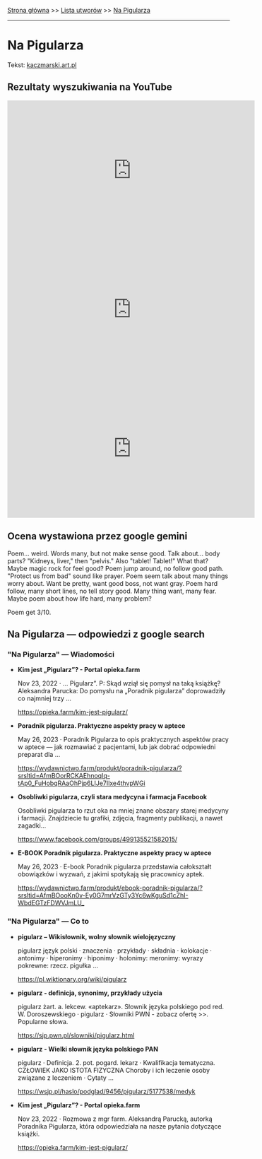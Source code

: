 [Strona główna](../index.md) >> [Lista utworów](../list.md) >> [Na Pigularza](322.md)

---

# Na Pigularza

Tekst: [kaczmarski.art.pl](https://www.kaczmarski.art.pl/tworczosc/wiersze/na-pigularza/)

## Rezultaty wyszukiwania na YouTube

<iframe width="560" height="315" src="https://www.youtube.com/embed/gxBqxAa5h6s?si=IdontcarewhotheIRSsendsImnotpayingtaxes" title="YouTube video player" frameborder="0" allow="accelerometer; autoplay; clipboard-write; encrypted-media; gyroscope; picture-in-picture; web-share" referrerpolicy="strict-origin-when-cross-origin" allowfullscreen></iframe>

<iframe width="560" height="315" src="https://www.youtube.com/embed/uc1uz3tsMyk?si=IdontcarewhotheIRSsendsImnotpayingtaxes" title="YouTube video player" frameborder="0" allow="accelerometer; autoplay; clipboard-write; encrypted-media; gyroscope; picture-in-picture; web-share" referrerpolicy="strict-origin-when-cross-origin" allowfullscreen></iframe>

<iframe width="560" height="315" src="https://www.youtube.com/embed/1yrgpOH3s1U?si=IdontcarewhotheIRSsendsImnotpayingtaxes" title="YouTube video player" frameborder="0" allow="accelerometer; autoplay; clipboard-write; encrypted-media; gyroscope; picture-in-picture; web-share" referrerpolicy="strict-origin-when-cross-origin" allowfullscreen></iframe>

## Ocena wystawiona przez google gemini

Poem... weird. Words many, but not make sense good. Talk about... body parts? "Kidneys, liver," then "pelvis." Also "tablet! Tablet!" What that? Maybe magic rock for feel good? Poem jump around, no follow good path. "Protect us from bad" sound like prayer. Poem seem talk about many things worry about. Want be pretty, want good boss, not want gray. Poem hard follow, many short lines, no tell story good. Many thing want, many fear. Maybe poem about how life hard, many problem?

Poem get 3/10.


## Na Pigularza — odpowiedzi z google search

### "Na Pigularza" — Wiadomości

- **Kim jest „Pigularz”? - Portal opieka.farm**

    Nov 23, 2022  ·  ... Pigularz”. P: Skąd wziął się pomysł na taką książkę? Aleksandra Parucka: Do pomysłu na „Poradnik pigularza” doprowadziły co najmniej trzy ... 

   <https://opieka.farm/kim-jest-pigularz/>
- **Poradnik pigularza. Praktyczne aspekty pracy w aptece**

    May 26, 2023  ·  Poradnik Pigularza to opis praktycznych aspektów pracy w aptece — jak rozmawiać z pacjentami, lub jak dobrać odpowiedni preparat dla ... 

   <https://wydawnictwo.farm/produkt/poradnik-pigularza/?srsltid=AfmBOorRCKAEhnoqIq-tAp0_FuHobqRAaOhPjp6LIJe7Ilxe4thvpWGi>
- **Osobliwki pigularza, czyli stara medycyna i farmacja  Facebook**

    Osobliwki pigularza to rzut oka na mniej znane obszary starej medycyny i farmacji. Znajdziecie tu grafiki, zdjęcia, fragmenty publikacji, a nawet zagadki... 

   <https://www.facebook.com/groups/499135521582015/>
- **E-BOOK Poradnik pigularza. Praktyczne aspekty pracy w aptece**

    May 26, 2023  ·  E-book Poradnik pigularza przedstawia całokształt obowiązków i wyzwań, z jakimi spotykają się pracownicy aptek. 

   <https://wydawnictwo.farm/produkt/ebook-poradnik-pigularza/?srsltid=AfmBOooKn0v-Ey0G7mrVzGTy3Yc6wKguSd1cZhI-WbdEGTzFDWVJmLU_>

### "Na Pigularza" — Co to

- **pigularz – Wikisłownik, wolny słownik wielojęzyczny**

    pigularz język polski  · znaczenia · przykłady · składnia · kolokacje · antonimy · hiperonimy · hiponimy · holonimy: meronimy: wyrazy pokrewne: rzecz. pigułka ... 

   <https://pl.wiktionary.org/wiki/pigularz>
- **pigularz - definicja, synonimy, przykłady użycia**

    pigularz żart. a. lekcew. «aptekarz». Słownik języka polskiego pod red. W. Doroszewskiego · pigularz · Słowniki PWN - zobacz ofertę >>. Popularne słowa. 

   <https://sjp.pwn.pl/slowniki/pigularz.html>
- **pigularz - Wielki słownik języka polskiego PAN**

    pigularz · Definicja. 2. pot. pogard. lekarz · Kwalifikacja tematyczna. CZŁOWIEK JAKO ISTOTA FIZYCZNA Choroby i ich leczenie osoby związane z leczeniem · Cytaty ... 

   <https://wsjp.pl/haslo/podglad/9456/pigularz/5177538/medyk>
- **Kim jest „Pigularz”? - Portal opieka.farm**

    Nov 23, 2022  ·  Rozmowa z mgr farm. Aleksandrą Parucką, autorką Poradnika Pigularza, która odpowiedziała na nasze pytania dotyczące książki. 

   <https://opieka.farm/kim-jest-pigularz/>

